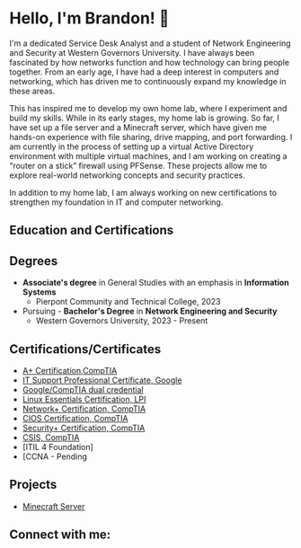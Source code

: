 # Hello, I'm Brandon! 👋


I'm a dedicated Service Desk Analyst and a student of Network Engineering and Security at Western Governors University. I have always been fascinated by how networks function and how technology can bring people together. From an early age, I have had a deep interest in computers and networking, which has driven me to continuously expand my knowledge in these areas.  

This has inspired me to develop my own home lab, where I experiment and build my skills. While in its early stages, my home lab is growing. So far, I have set up a file server and a Minecraft server, which have given me hands-on experience with file sharing, drive mapping, and port forwarding. I am currently in the process of setting up a virtual Active Directory environment with multiple virtual machines, and I am working on creating a “router on a stick” firewall using PFSense. These projects allow me to explore real-world networking concepts and security practices. 

In addition to my home lab, I am always working on new certifications to strengthen my foundation in IT and computer networking. 

 

Education and Certifications 
----------------------------
Degrees
-------
- **Associate's degree** in General Studies with an emphasis in **Information Systems** 
   - Pierpont Community and Technical College, 2023
- Pursuing - **Bachelor's Degree** in **Network Engineering and Security**
   - Western Governors University, 2023 - Present
     
Certifications/Certificates
---------------------------
- [A+ Certification,CompTIA](https://www.credly.com/badges/2b998ce6-1f24-48b4-9483-ce84131d5e70/public_url)
- [IT Support Professional Certificate, Google](https://www.credly.com/badges/a4a39704-7eee-476d-b004-7b7f598e98b0/public_url)
- [Google/CompTIA dual credential](https://www.credly.com/badges/eb33ff00-c1e0-4e53-8616-21443e412b04/public_url)
- [Linux Essentials Certification, LPI](https://cs.lpi.org/caf/Xamman/certification/verify/LPI000628635/2lbmfv9r94)
- [Network+ Certification, CompTIA](https://www.credly.com/badges/2532fddb-a1db-4e69-b97d-81ee1d2a07f8/public_url)
- [CIOS Certification, CompTIA](https://www.credly.com/badges/d96dc0ef-85eb-4c46-b559-de2f1d59d17f/public_url)
- [Security+ Certification, CompTIA](https://www.credly.com/badges/a681f4a2-1ed5-4946-bedb-497c0ac5b2a1/public_url)
- [CSIS, CompTIA](https://www.credly.com/badges/4a3fe585-463a-4215-9b3e-c31e6f308d9b/public_url)
- [ITIL 4 Foundation]
- [CCNA - Pending
  
Projects
--------
- [Minecraft Server](https://github.com/btdowner/Minecraft-Server)




Connect with me:
----------------
